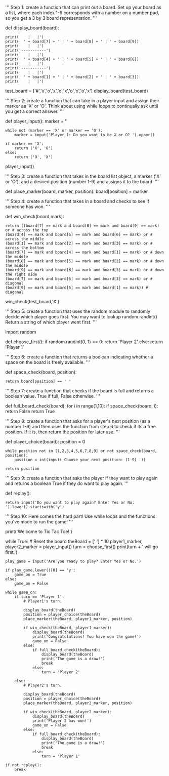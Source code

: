 ''' 
    Step 1: create a function that can print out a board. Set up your board as a list, 
where each index 1-9 corresponds with a number on a number pad, 
so you get a 3 by 3 board representation.
'''


def display_board(board):
   
    
    print('   |   |')
    print(' ' + board[7] + ' | ' + board[8] + ' | ' + board[9])
    print('   |   |')
    print('-----------')
    print('   |   |')
    print(' ' + board[4] + ' | ' + board[5] + ' | ' + board[6])
    print('   |   |')
    print('-----------')
    print('   |   |')
    print(' ' + board[1] + ' | ' + board[2] + ' | ' + board[3])
    print('   |   |')
test_board  = ['#','x','o','x','o','x','o','x','o','x']
display_board(test_board)






'''
    Step 2: create a function that can take in a player input and assign their marker 
as 'X' or 'O'. Think about using while loops to continually ask until you get a 
correct answer.
'''


def player_input():
    marker = ''
    
    while not (marker == 'X' or marker == 'O'):
        marker = input('Player 1: Do you want to be X or O? ').upper()

    if marker == 'X':
        return ('X', 'O')
    else:
        return ('O', 'X')


player_input()




''' 
    Step 3: create a function that takes in the board list object, 
a marker ('X' or 'O'), and a desired position (number 1-9) and assigns it to the board.
'''


def place_marker(board, marker, position):
    board[position] = marker


'''
    Step 4: create a function that takes in a board and checks to see if someone has won.
'''

def win_check(board,mark):
    
    return ((board[7] == mark and board[8] == mark and board[9] == mark) or # across the top
    (board[4] == mark and board[5] == mark and board[6] == mark) or # across the middle
    (board[1] == mark and board[2] == mark and board[3] == mark) or # across the bottom
    (board[7] == mark and board[4] == mark and board[1] == mark) or # down the middle
    (board[8] == mark and board[5] == mark and board[2] == mark) or # down the middle
    (board[9] == mark and board[6] == mark and board[3] == mark) or # down the right side
    (board[7] == mark and board[5] == mark and board[3] == mark) or # diagonal
    (board[9] == mark and board[5] == mark and board[1] == mark)) # diagonal


win_check(test_board,'X')







''' 
    Step 5: create a function that uses the random module to randomly decide which player
 goes first. You may want to lookup random.randint() Return a string of which player went
 first.
'''

import random

def choose_first():
    if random.randint(0, 1) == 0:
        return 'Player 2'
    else:
        return 'Player 1'






 
''' 
    Step 6: create a function that returns a boolean indicating whether a space on the 
board is freely available.
'''


def space_check(board, position):
    
    return board[position] == ' '






''' 
    Step 7: create a function that checks if the board is full and returns a boolean value.
True if full, False otherwise.
'''


def full_board_check(board):
    for i in range(1,10):
        if space_check(board, i):
            return False
    return True




''' 
    Step 8: create a function that asks for a player's next position (as a number 1-9) and 
then uses the function from step 6 to check if its a free position. If it is, 
then return the position for later use.
'''

 
def player_choice(board):
    position = 0
    
    while position not in [1,2,3,4,5,6,7,8,9] or not space_check(board, position):
        position = int(input('Choose your next position: (1-9) '))
        
    return position





'''
     Step 9: create a function that asks the player if they want to play again and 
returns a boolean True if they do want to play again.
'''


def replay():
    
    return input('Do you want to play again? Enter Yes or No: ').lower().startswith('y')





'''
    Step 10: Here comes the hard part! Use while loops and the functions you've made to 
run the game!
'''



print('Welcome to Tic Tac Toe!')

while True:
    # Reset the board
    theBoard = [' '] * 10
    player1_marker, player2_marker = player_input()
    turn = choose_first()
    print(turn + ' will go first.')
    
    play_game = input('Are you ready to play? Enter Yes or No.')
    
    if play_game.lower()[0] == 'y':
        game_on = True
    else:
        game_on = False

    while game_on:
        if turn == 'Player 1':
            # Player1's turn.
            
            display_board(theBoard)
            position = player_choice(theBoard)
            place_marker(theBoard, player1_marker, position)

            if win_check(theBoard, player1_marker):
                display_board(theBoard)
                print('Congratulations! You have won the game!')
                game_on = False
            else:
                if full_board_check(theBoard):
                    display_board(theBoard)
                    print('The game is a draw!')
                    break
                else:
                    turn = 'Player 2'

        else:
            # Player2's turn.
            
            display_board(theBoard)
            position = player_choice(theBoard)
            place_marker(theBoard, player2_marker, position)

            if win_check(theBoard, player2_marker):
                display_board(theBoard)
                print('Player 2 has won!')
                game_on = False
            else:
                if full_board_check(theBoard):
                    display_board(theBoard)
                    print('The game is a draw!')
                    break
                else:
                    turn = 'Player 1'

    if not replay():
        break
